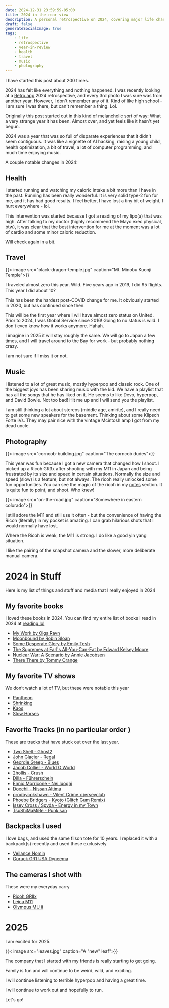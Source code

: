 ```yaml
---
date: 2024-12-31 23:59:59-05:00
title: 2024 in the rear view
description: A personal retrospective on 2024, covering major life changes, health improvements, shifts in travel patterns, music discoveries, and technological adaptations, culminating in a forward-looking view of 2025.
draft: false
generateSocialImage: true
tags:
    - life
    - retrospective
    - year-in-review
    - health
    - travel
    - music
    - photography
---
```


I have started this post about 200 times.

2024 has felt like everything and nothing happened. I was recently looking at a [Retro.app](https://retro.app/) 2024 retrospective, and every 3rd photo I was sure was from another year. However, I don't remember any of it. Kind of like high school - I am sure I was there, but can't remember a thing. Lol.

Originally this post started out in this kind of melancholic sort of way: What a very strange year it has been. Almost over, and yet feels like it hasn't yet begun.

2024 was a year that was so full of disparate experiences that it didn't seem contiguous. It was like a vignette of AI hacking, raising a young child, health optimization, a bit of travel, a lot of computer programming, and much time enjoying music.

A couple notable changes in 2024:

## Health

I started running and watching my caloric intake a bit more than I have in the past. Running has been really wonderful. It is very solid type-2 fun for me, and it has had good results. I feel better, I have lost a tiny bit of weight, I hurt everywhere - lol.

This intervention was started because I got a reading of my lipo(a) that was high. After talking to my doctor (highly recommend the Mayo exec physical, btw), it was clear that the best intervention for me at the moment was a lot of cardio and some minor caloric reduction.

Will check again in a bit.

## Travel

{{< image src="black-dragon-temple.jpg" caption="Mt. Minobu Kuonji Temple">}}

I traveled almost zero this year. Wild. Five years ago in 2019, I did 95 flights. This year I did about 10?

This has been the hardest post-COVID change for me. It obviously started in 2020, but has continued since then.

This will be the first year where I will have almost zero status on United. Prior to 2024, I was Global Service since 2016! Going to no status is wild. I don't even know how it works anymore. Hahah.

I imagine in 2025 it will stay roughly the same. We will go to Japan a few times, and I will travel around to the Bay for work - but probably nothing crazy.

I am not sure if I miss it or not.

## Music

I listened to a lot of great music, mostly hyperpop and classic rock. One of the biggest joys has been sharing music with the kid. We have a playlist that has all the songs that he has liked on it. He seems to like Devo, hyperpop, and David Bowie. Not too bad! Hit me up and I will send you the playlist.

I am still thinking a lot about stereos (middle age, amirite), and I really need to get some new speakers for the basement. Thinking about some Klipsch Forte IVs. They may pair nice with the vintage Mcintosh amp I got from my dead uncle.

## Photography

{{< image src="corncob-building.jpg" caption="The corncob dudes">}}

This year was fun because I got a new camera that changed how I shoot. I picked up a Ricoh GR3x after shooting with my M11 in Japan and being frustrated by its size and speed in certain situations. Normally the size and speed (slow) is a feature, but not always. The ricoh really unlocked some fun opportunities. You can see the magic of the ricoh in my [notes](/notes) section. It is quite fun to point, and shoot. Who knew!

{{< image src="on-the-road.jpg" caption="Somewhere in eastern colorado">}}

I still adore the M11 and still use it often - but the convenience of having the Ricoh (literally) in my pocket is amazing. I can grab hilarious shots that I would normally have lost.

Where the Ricoh is weak, the M11 is strong. I do like a good yin yang situation.

I like the pairing of the snapshot camera and the slower, more deliberate manual camera.

# 2024 in Stuff

Here is my list of things and stuff and media that I really enjoyed in 2024

## My favorite books

I loved these books in 2024. You can find my entire list of books I read in 2024 at [reading.lol](https://reading.lol)

- [My Work by Olga Ravn](https://amzn.to/4023AxA)
- [Moonbound by Robin Sloan](https://amzn.to/401G8QW)
- [Some Desperate Glory by Emily Tesh](https://amzn.to/405vbya)
- [The Supremes at Earl's All-You-Can-Eat by Edward Kelsey Moore](https://amzn.to/3ZXwSxp)
- [Nuclear War: A Scenario by Annie Jacobsen](https://amzn.to/3Pgpfxh)
- [There There by Tommy Orange](https://amzn.to/3PjxTLl)

## My favorite TV shows

We don’t watch a lot of TV, but these were notable this year

- [Pantheon](<https://en.wikipedia.org/wiki/Pantheon_(TV_series)>)
- [Shrinking](<https://en.wikipedia.org/wiki/Shrinking_(TV_series)>)
- [Kaos](<https://en.wikipedia.org/wiki/Kaos_(TV_series)>)
- [Slow Horses](https://en.wikipedia.org/wiki/Slow_Horses)

## Favorite Tracks (in no particular order )

These are tracks that have stuck out over the last year.

- [Two Shell - Ghost2](https://open.spotify.com/track/0DgyAyvFmYA232P4jWheGP?si=a33ebf18e0ac4b0d)
- [John Glacier - Regal](https://open.spotify.com/track/2Nhv8QFVAAfn3I4UjWVvJD?si=d430f6642a5d4101)
- [Geordie Greep - Blues](https://open.spotify.com/track/7nGhBjDpYtI7jJ5Tel9jDt?si=e494bd21d3b940b6)
- [Jacob Collier - World O World](https://open.spotify.com/track/32uchtKD304d7YYOAlN9DM?si=297983cbc712432d)
- [2hollis - Crush](https://open.spotify.com/track/0ttpRUqY7S9LfMPnbZjrXq?si=a0eba01434f847bd)
- [Dilla - Führerschein](https://open.spotify.com/track/0TU7YkMOLBxrUIOo7SnpIV?si=13a76773a97f404f)
- [Ennio Morricone - Nei luoghi](https://open.spotify.com/track/0JVbRJCpAf1hS24EJcJu75?si=d790e3bcc0304a6a)
- [Doechii - Nissan Altima](https://open.spotify.com/track/0fsgieABBLYkx6rk5N3JUD?si=a71a44f029694b47)
- [prodbycpkshawn - Vilent Crime x jerseyclub](https://open.spotify.com/track/4Smwjevj6kLCEntc890pmC?si=5c4ec00b851d4750)
- [Phoebe Bridgers - Kyoto (Glitch Gum Remix)](https://open.spotify.com/track/0cYsiOzerJ7PvTyQdwASXl?si=16d95769434b4962)
- [Issey Cross / Spyda - Energy in my Town](https://open.spotify.com/track/5yq647KdPpcKJ6F1BWvLqY?si=e318190c18124935)
- [TsuShiMaMiRe - Punk san](https://open.spotify.com/track/7Aaf9Hj4V79pHyf0WrkWPt?si=61d1d45b00cd4163)

## Backpacks I used

I love bags, and used the same filson tote for 10 years. I replaced it with a backpack(s) recently and used these exclusively

- [Veilance Nomin](https://www.google.com/search?q=Veilance+Nomin&sourceid=chrome&ie=UTF-8)
- [Goruck GR1 USA Dyneema](https://www.goruck.com/products/gr1-usa-dyneema)

## The cameras I shot with

These were my everyday carry

- [Ricoh GRIIx](https://www.ricoh-imaging.co.jp/english/products/gr-3/)
- [Leica M11](https://leica-camera.com/en-US/photography/cameras/m/m11-black)
- [Olympus MU ii](https://www.google.com/search?q=Olympus+MU+ii&sourceid=chrome&ie=UTF-8)

# 2025

I am excited for 2025.

{{< image src="leaves.jpg" caption="A \"new\" leaf">}}

The company that I started with my friends is really starting to get going.

Family is fun and will continue to be weird, wild, and exciting.

I will continue listening to terrible hyperpop and having a great time.

I will continue to work out and hopefully to run.

Let's go!
